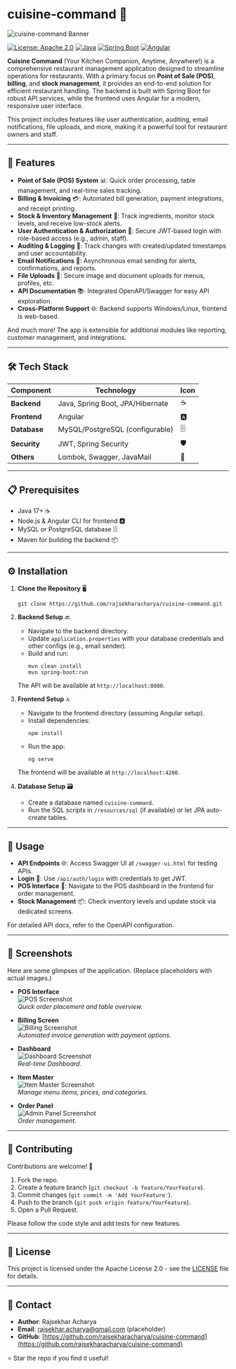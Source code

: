 # cuisine-command 🍲

![cuisine-command Banner](https://img.shields.io/badge/Cuisine%20Command-Your%20Kitchen%20Companion-brightgreen?style=for-the-badge&logo=appveyor) 

[![License: Apache 2.0](https://img.shields.io/badge/License-Apache%202.0-blue.svg?style=flat-square)](https://opensource.org/licenses/Apache-2.0) [![Java](https://img.shields.io/badge/Java-17+-orange?style=flat-square&logo=java)](https://www.java.com/)  [![Spring Boot](https://img.shields.io/badge/Spring%20Boot-3.x-green?style=flat-square&logo=spring)](https://spring.io/projects/spring-boot) [![Angular](https://img.shields.io/badge/Angular-19+-red?style=flat-square&logo=angular)](https://angular.io/)  

**Cuisine Command** (Your Kitchen Companion, Anytime, Anywhere!) is a comprehensive restaurant management application designed to streamline operations for restaurants. With a primary focus on **Point of Sale (POS)**, **billing**, and **stock management**, it provides an end-to-end solution for efficient restaurant handling. The backend is built with Spring Boot for robust API services, while the frontend uses Angular for a modern, responsive user interface.

This project includes features like user authentication, auditing, email notifications, file uploads, and more, making it a powerful tool for restaurant owners and staff.

---

## 🚀 Features

- **Point of Sale (POS) System** 📊: Quick order processing, table management, and real-time sales tracking.
- **Billing & Invoicing** 💳: Automated bill generation, payment integrations, and receipt printing.
- **Stock & Inventory Management** 🛒: Track ingredients, monitor stock levels, and receive low-stock alerts.
- **User Authentication & Authorization** 🔐: Secure JWT-based login with role-based access (e.g., admin, staff).
- **Auditing & Logging** 📝: Track changes with created/updated timestamps and user accountability.
- **Email Notifications** 📧: Asynchronous email sending for alerts, confirmations, and reports.
- **File Uploads** 📁: Secure image and document uploads for menus, profiles, etc.
- **API Documentation** 📚: Integrated OpenAPI/Swagger for easy API exploration.
- **Cross-Platform Support** 🌐: Backend supports Windows/Linux, frontend is web-based.

And much more! The app is extensible for additional modules like reporting, customer management, and integrations.

---

## 🛠️ Tech Stack

| Component     | Technology                  | Icon |
|---------------|-----------------------------|------|
| **Backend**  | Java, Spring Boot, JPA/Hibernate | ☕ |
| **Frontend** | Angular                     | 🅰️ |
| **Database** | MySQL/PostgreSQL (configurable) | 🗄️ |
| **Security** | JWT, Spring Security        | 🛡️ |
| **Others**   | Lombok, Swagger, JavaMail   | 🔧 |

---

## 📋 Prerequisites

- Java 17+ ☕
- Node.js & Angular CLI for frontend 🅰️
- MySQL or PostgreSQL database 🗄️
- Maven for building the backend 📦

---

## ⚙️ Installation

1. **Clone the Repository** 🖥️  
   ```
   git clone https://github.com/rajsekharacharya/cuisine-command.git
   ```

2. **Backend Setup** 🔙  
   - Navigate to the backend directory.  
   - Update `application.properties` with your database credentials and other configs (e.g., email sender).  
   - Build and run:  
     ```
     mvn clean install
     mvn spring-boot:run
     ```  
   The API will be available at `http://localhost:8080`.

3. **Frontend Setup** 🔝  
   - Navigate to the frontend directory (assuming Angular setup).  
   - Install dependencies:  
     ```
     npm install
     ```  
   - Run the app:  
     ```
     ng serve
     ```  
   The frontend will be available at `http://localhost:4200`.

4. **Database Setup** 🗃️  
   - Create a database named `cuisine-command`.  
   - Run the SQL scripts in `/resources/sql` (if available) or let JPA auto-create tables.

---

## 📖 Usage

- **API Endpoints** 🌐: Access Swagger UI at `/swagger-ui.html` for testing APIs.
- **Login** 🔑: Use `/api/auth/login` with credentials to get JWT.
- **POS Interface** 📱: Navigate to the POS dashboard in the frontend for order management.
- **Stock Management** 📦: Check inventory levels and update stock via dedicated screens.

For detailed API docs, refer to the OpenAPI configuration.

---

## 📸 Screenshots

Here are some glimpses of the application. (Replace placeholders with actual images.)

- **POS Interface**  
  ![POS Screenshot](screenshots/pos.png)  
  *Quick order placement and table overview.*

- **Billing Screen**  
  ![Billing Screenshot](screenshots/billing.png)  
  *Automated invoice generation with payment options.*

- **Dashboard**  
  ![Dashboard Screenshot](screenshots/dashboard.png)  
  *Real-time Dashboard.*

- **Item Master**  
  ![Item Master Screenshot](screenshots/item.png)  
  *Manage menu items, prices, and categories.*

- **Order Panel**  
  ![Admin Panel Screenshot](screenshots/order.png)  
  *Order management.*

---

## 🤝 Contributing

Contributions are welcome! 🎉  
1. Fork the repo.  
2. Create a feature branch (`git checkout -b feature/YourFeature`).  
3. Commit changes (`git commit -m 'Add YourFeature'`).  
4. Push to the branch (`git push origin feature/YourFeature`).  
5. Open a Pull Request.

Please follow the code style and add tests for new features.

---

## 📄 License

This project is licensed under the Apache License 2.0 - see the [LICENSE](LICENSE) file for details.

---

## 📧 Contact
- **Author**: Rajsekhar Acharya
- **Email**: rajsekhar.acharya@gmail.com (placeholder)
- **GitHub**: [https://github.com/rajsekharacharya/cuisine-command](https://github.com/rajsekharacharya/cuisine-command)

⭐ Star the repo if you find it useful!